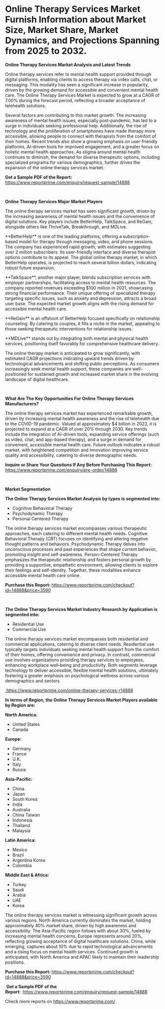 <p><h1>Online Therapy Services Market Furnish Information about Market Size, Market Share, Market Dynamics, and Projections Spanning from 2025 to 2032.</h1></p><p><strong>Online Therapy Services Market Analysis and Latest Trends</strong></p>
<p><p>Online therapy services refer to mental health support provided through digital platforms, enabling clients to access therapy via video calls, chat, or messaging. This modality has seen a significant increase in popularity, driven by the growing demand for accessible and convenient mental health care. The Online Therapy Services Market is expected to grow at a CAGR of 7.00% during the forecast period, reflecting a broader acceptance of telehealth solutions.</p><p>Several factors are contributing to this market growth. The increasing awareness of mental health issues, especially post-pandemic, has led to a surge in individuals seeking professional help. Additionally, the rise of technology and the proliferation of smartphones have made therapy more accessible, allowing people to connect with therapists from the comfort of their homes. Recent trends also show a growing emphasis on user-friendly platforms, AI-driven tools for improved engagement, and a greater focus on holistic mental health approaches. As stigma around mental health continues to diminish, the demand for diverse therapeutic options, including specialized programs for various demographics, further drives the expansion of the online therapy services market.</p></p>
<p><strong>Get a Sample PDF of the Report:&nbsp;</strong> <a href="https://www.reportprime.com/enquiry/request-sample/14888?utm_campaign=2222&utm_medium=2&utm_source=Github&utm_content=ia&utm_term=20032025&utm_id=online-therapy-services">https://www.reportprime.com/enquiry/request-sample/14888</a></p>
<p>&nbsp;</p>
<p><strong>Online Therapy Services Major Market Players</strong></p>
<p><p>The online therapy services market has seen significant growth, driven by the increasing awareness of mental health issues and the convenience of digital solutions. Key players include BetterHelp, TalkSpace, and ReGain, alongside others like ThriveTalk, Breakthrough, and MDLive.</p><p>**BetterHelp** is one of the leading platforms, offering a subscription-based model for therapy through messaging, video, and phone sessions. The company has experienced rapid growth, with estimates suggesting over 2 million subscribers. Its user-friendly interface and diverse therapist options contribute to its appeal. The global online therapy market, in which BetterHelp operates, is projected to reach several billion dollars, indicating robust future expansion.</p><p>**TalkSpace**, another major player, blends subscription services with employer partnerships, facilitating access to mental health resources. The company reported revenues exceeding $100 million in 2021, showcasing strong financial performance. Their unique offering of specialized therapy targeting specific issues, such as anxiety and depression, attracts a broad user base. The expected market growth aligns with the rising demand for accessible mental health care.</p><p>**ReGain** is an offshoot of BetterHelp focused specifically on relationship counseling. By catering to couples, it fills a niche in the market, appealing to those seeking therapeutic interventions for relationship issues. </p><p>**MDLive** stands out by integrating both mental and physical health services, positioning itself favorably for comprehensive healthcare delivery. </p><p>The online therapy market is anticipated to grow significantly, with estimated CAGR projections indicating upward trends driven by technological advancements and shifting public perceptions. As consumers increasingly seek mental health support, these companies are well-positioned for sustained growth and increased market share in the evolving landscape of digital healthcare.</p></p>
<p>&nbsp;</p>
<p><strong>What Are The Key Opportunities For Online Therapy Services Manufacturers?</strong></p>
<p><p>The online therapy services market has experienced remarkable growth, driven by increasing mental health awareness and the rise of telehealth due to the COVID-19 pandemic. Valued at approximately $4 billion in 2023, it is projected to expand at a CAGR of over 20% through 2030. Key trends include the integration of AI-driven tools, expanding service offerings (such as video, chat, and app-based therapy), and a surge in demand for convenient, accessible mental health care. Future outlook indicates a robust market, with heightened competition and innovation improving service quality and accessibility, catering to diverse demographic needs.</p></p>
<p><strong>Inquire or Share Your Questions If Any Before Purchasing This Report:</strong> <a href="https://www.reportprime.com/enquiry/pre-order/14888?utm_campaign=2222&utm_medium=2&utm_source=Github&utm_content=ia&utm_term=20032025&utm_id=online-therapy-services">https://www.reportprime.com/enquiry/pre-order/14888</a></p>
<p>&nbsp;</p>
<p><strong>Market Segmentation</strong></p>
<p><strong>The Online Therapy Services Market Analysis by types is segmented into:</strong></p>
<p><ul><li>Cognitive Behavioral Therapy</li><li>Psychodynamic Therapy</li><li>Personal Centered Therapy</li></ul></p>
<p><p>The online therapy services market encompasses various therapeutic approaches, each catering to different mental health needs. Cognitive Behavioral Therapy (CBT) focuses on identifying and altering negative thought patterns and behaviors. Psychodynamic Therapy delves into unconscious processes and past experiences that shape current behavior, promoting insight and self-awareness. Person-Centered Therapy emphasizes the therapeutic relationship and fosters personal growth by providing a supportive, empathetic environment, allowing clients to explore their feelings and self-identity. Together, these modalities enhance accessible mental health care online.</p></p>
<p><strong>Purchase this Report:&nbsp;</strong><a href="https://www.reportprime.com/checkout?id=14888&price=3590&utm_campaign=2222&utm_medium=2&utm_source=Github&utm_content=ia&utm_term=20032025&utm_id=online-therapy-services">https://www.reportprime.com/checkout?id=14888&price=3590</a></p>
<p>&nbsp;</p>
<p><strong>The Online Therapy Services Market Industry Research by Application is segmented into:</strong></p>
<p><ul><li>Residential Use</li><li>Commercial Use</li></ul></p>
<p><p>The online therapy services market encompasses both residential and commercial applications, catering to diverse client needs. Residential use typically targets individuals seeking mental health support from the comfort of their homes, offering convenience and privacy. In contrast, commercial use involves organizations providing therapy services to employees, enhancing workplace well-being and productivity. Both segments leverage technology to deliver accessible, flexible mental health solutions, ultimately fostering a greater emphasis on psychological wellness across various demographics and sectors.</p></p>
<p><a href="https://www.reportprime.com/online-therapy-services-r14888?utm_campaign=2222&utm_medium=2&utm_source=Github&utm_content=ia&utm_term=20032025&utm_id=online-therapy-services">&nbsp;https://www.reportprime.com/online-therapy-services-r14888</a></p>
<p><strong>In terms of Region, the Online Therapy Services Market Players available by Region are:</strong></p>
<p>
    <p> <strong> North America: </strong>
        <ul>
            <li>United States</li>
            <li>Canada</li>
        </ul>
        </p> 
    <p> <strong> Europe: </strong>
        <ul>
            <li>Germany</li>
            <li>France</li>
            <li>U.K.</li>
            <li>Italy</li>
            <li>Russia</li>
        </ul>
        </p> 
    <p> <strong> Asia-Pacific: </strong>
        <ul>
            <li>China</li>
            <li>Japan</li>
            <li>South Korea</li>
            <li>India</li>
            <li>Australia</li>
            <li>China Taiwan</li>
            <li>Indonesia</li>
            <li>Thailand</li>
            <li>Malaysia</li>
        </ul>
        </p> 
    <p> <strong> Latin America: </strong>
        <ul>
            <li>Mexico</li>
            <li>Brazil</li>
            <li>Argentina Korea</li>
            <li>Colombia</li>
        </ul>
        </p> 
    <p> <strong> Middle East & Africa: </strong>
        <ul>
            <li>Turkey</li>
            <li>Saudi</li>
            <li>Arabia</li>
            <li>UAE</li>
            <li>Korea</li>
        </ul>
    </p>
    </p>
<p><p>The online therapy services market is witnessing significant growth across various regions. North America currently dominates the market, holding approximately 40% market share, driven by high awareness and accessibility. The Asia-Pacific region follows with about 30%, fueled by increasing mental health concerns. Europe represents around 20%, reflecting growing acceptance of digital healthcare solutions. China, while emerging, captures about 10% due to rapid technological advancements and a rising focus on mental health services. Continued growth is anticipated, with North America and APAC likely to maintain their leadership positions.</p></p>
<p><strong>Purchase this Report: </strong><a href="https://www.reportprime.com/checkout?id=14888&price=3590&utm_campaign=2222&utm_medium=2&utm_source=Github&utm_content=ia&utm_term=20032025&utm_id=online-therapy-services">https://www.reportprime.com/checkout?id=14888&price=3590</a></p>
<p>&nbsp;<strong>Get a Sample PDF of the Report:&nbsp;&nbsp;</strong><a href="https://www.reportprime.com/enquiry/request-sample/14888?utm_campaign=2222&utm_medium=2&utm_source=Github&utm_content=ia&utm_term=20032025&utm_id=online-therapy-services">https://www.reportprime.com/enquiry/request-sample/14888</a></p>
<p><strong></strong></p>
<p>Check more reports on <a href="https://www.reportprime.com/?utm_campaign=2222&utm_medium=2&utm_source=Github&utm_content=ia&utm_term=20032025&utm_id=online-therapy-services">https://www.reportprime.com/</a></p>
